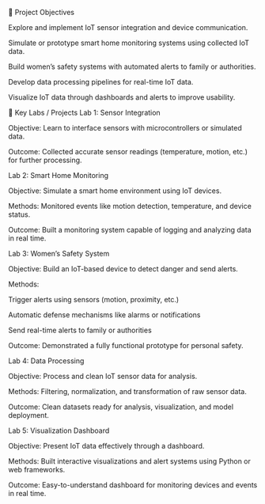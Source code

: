 🔹 Project Objectives

Explore and implement IoT sensor integration and device communication.

Simulate or prototype smart home monitoring systems using collected IoT data.

Build women’s safety systems with automated alerts to family or authorities.

Develop data processing pipelines for real-time IoT data.

Visualize IoT data through dashboards and alerts to improve usability.

🔹 Key Labs / Projects
Lab 1: Sensor Integration

Objective: Learn to interface sensors with microcontrollers or simulated data.

Outcome: Collected accurate sensor readings (temperature, motion, etc.) for further processing.

Lab 2: Smart Home Monitoring

Objective: Simulate a smart home environment using IoT devices.

Methods: Monitored events like motion detection, temperature, and device status.

Outcome: Built a monitoring system capable of logging and analyzing data in real time.

Lab 3: Women’s Safety System

Objective: Build an IoT-based device to detect danger and send alerts.

Methods:

Trigger alerts using sensors (motion, proximity, etc.)

Automatic defense mechanisms like alarms or notifications

Send real-time alerts to family or authorities

Outcome: Demonstrated a fully functional prototype for personal safety.

Lab 4: Data Processing

Objective: Process and clean IoT sensor data for analysis.

Methods: Filtering, normalization, and transformation of raw sensor data.

Outcome: Clean datasets ready for analysis, visualization, and model deployment.

Lab 5: Visualization Dashboard

Objective: Present IoT data effectively through a dashboard.

Methods: Built interactive visualizations and alert systems using Python or web frameworks.

Outcome: Easy-to-understand dashboard for monitoring devices and events in real time.
